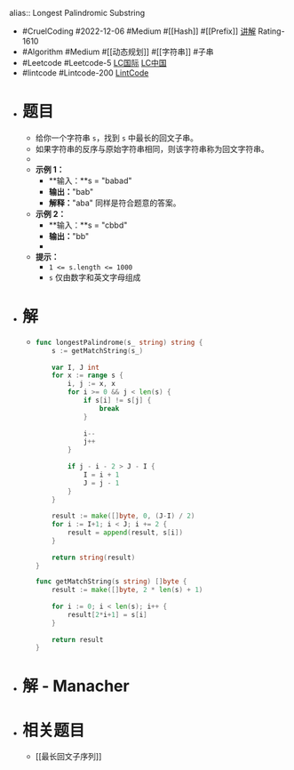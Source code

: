 alias:: Longest Palindromic Substring

- #CruelCoding #2022-12-06 #Medium #[[Hash]] #[[Prefix]] [讲解](https://youtu.be/kxqa90g7QcM) Rating-1610
- #Algorithm #Medium #[[动态规划]] #[[字符串]] #子串
- #Leetcode #Leetcode-5 [LC国际](https://leetcode.com/problems/longest-palindromic-substring/) [LC中国](https://leetcode.cn/problems/longest-palindromic-substring/)
- #lintcode #Lintcode-200 [LintCode](https://www.lintcode.com/problem/200/)
- # 题目
	- 给你一个字符串 `s`，找到 `s` 中最长的回文子串。
	- 如果字符串的反序与原始字符串相同，则该字符串称为回文字符串。
	-
	- **示例 1：**
		- **输入：**s = "babad"
		- **输出：**"bab"
		- **解释：**"aba" 同样是符合题意的答案。
	- **示例 2：**
		- **输入：**s = "cbbd"
		- **输出：**"bb"
		-
	- **提示：**
		- `1 <= s.length <= 1000`
		- `s` 仅由数字和英文字母组成
- # 解
	- ```go
	  func longestPalindrome(s_ string) string {
	      s := getMatchString(s_)
	      
	      var I, J int
	      for x := range s {
	          i, j := x, x
	          for i >= 0 && j < len(s) {
	              if s[i] != s[j] {
	                  break
	              }
	              
	              i--
	              j++
	          }
	          
	          if j - i - 2 > J - I {
	              I = i + 1
	              J = j - 1
	          }
	      }
	      
	      result := make([]byte, 0, (J-I) / 2)
	      for i := I+1; i < J; i += 2 {
	          result = append(result, s[i])
	      }
	      
	      return string(result)
	  }
	  
	  func getMatchString(s string) []byte {
	      result := make([]byte, 2 * len(s) + 1)
	      
	      for i := 0; i < len(s); i++ {
	          result[2*i+1] = s[i]
	      }
	      
	      return result
	  }
	  ```
- # 解 - Manacher
- # 相关题目
	- [[最长回文子序列]]